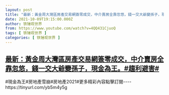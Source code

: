```yaml
---
layout: post
title: "最新：黃金周大灣區房產交易網簽零成交，中介賣房全靠忽悠，錢一交大爺變孫子，現金為王。#趨利避害#"
date: 2021-10-09T19:15:00.000Z
author: 铁锤观世界
from: https://www.youtube.com/watch?v=4QQ431CjuoQ
tags: [ 铁锤观世界 ]
categories: [ 铁锤观世界 ]
---
```

<!--1633806900000-->
[最新：黃金周大灣區房產交易網簽零成交，中介賣房全靠忽悠，錢一交大爺變孫子，現金為王。#趨利避害#](https://www.youtube.com/watch?v=4QQ431CjuoQ)
------

<div>
#現金為王#房地產雪崩#房地產2021#更多精彩內容點擊訂閱----https://tinyurl.com/yb5m4y5g
</div>
